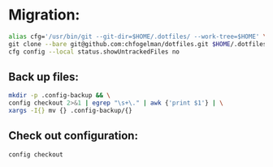 # Migration:

```bash
alias cfg='/usr/bin/git --git-dir=$HOME/.dotfiles/ --work-tree=$HOME' \
git clone --bare git@github.com:chfogelman/dotfiles.git $HOME/.dotfiles \
cfg config --local status.showUntrackedFiles no
```

## Back up files:

```bash
mkdir -p .config-backup && \
config checkout 2>&1 | egrep "\s+\." | awk {'print $1'} | \
xargs -I{} mv {} .config-backup/{}
```

## Check out configuration:

```bash
config checkout
```
